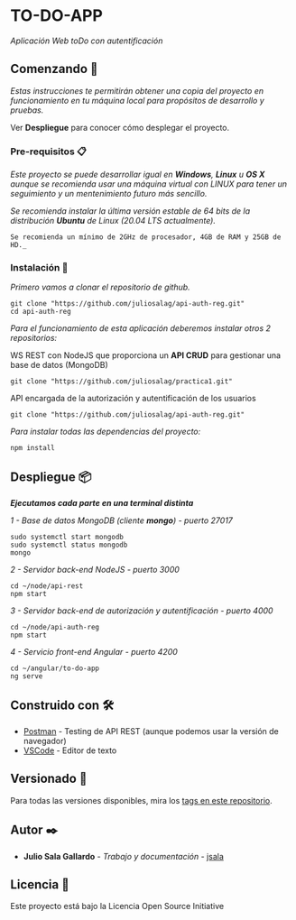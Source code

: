 # TO-DO-APP

_Aplicación Web toDo con autentificación_

## Comenzando 🚀

_Estas instrucciones te permitirán obtener una copia del proyecto en funcionamiento en tu máquina local para propósitos de desarrollo y pruebas._

Ver **Despliegue** para conocer cómo desplegar el proyecto.


### Pre-requisitos 📋

_Este proyecto se puede desarrollar igual en **Windows**, **Linux** u **OS X** aunque se recomienda usar una máquina virtual con LINUX para tener un seguimiento y un mentenimiento futuro más sencillo._

_Se recomienda instalar la última versión estable de 64 bits de la distribución **Ubuntu** de Linux (20.04 LTS actualmente)._

```
Se recomienda un mínimo de 2GHz de procesador, 4GB de RAM y 25GB de HD._ 
```

### Instalación 🔧

_Primero vamos a clonar el repositorio de github._
```
git clone "https://github.com/juliosalag/api-auth-reg.git"
cd api-auth-reg
```

_Para el funcionamiento de esta aplicación deberemos instalar otros 2 repositorios:_

WS REST con NodeJS que proporciona un **API CRUD** para gestionar una base de datos (MongoDB)
```
git clone "https://github.com/juliosalag/practica1.git"
```

API encargada de la autorización y autentificación de los usuarios
```
git clone "https://github.com/juliosalag/api-auth-reg.git"
```

_Para instalar todas las dependencias del proyecto:_
```
npm install
```

## Despliegue 📦

_**Ejecutamos cada parte en una terminal distinta**_

_1 - Base de datos MongoDB (cliente **mongo**) - puerto 27017_
```
sudo systemctl start mongodb
sudo systemctl status mongodb
mongo
```
_2 - Servidor back-end NodeJS - puerto 3000_
```
cd ~/node/api-rest
npm start
```
_3 - Servidor back-end de autorización y autentificación - puerto 4000_
```
cd ~/node/api-auth-reg
npm start
```
_4 - Servicio front-end Angular - puerto 4200_
```
cd ~/angular/to-do-app
ng serve
```

## Construido con 🛠️

* [Postman](https://www.getpostman.com/) - Testing de API REST (aunque podemos usar la versión de navegador)
* [VSCode](https://code.visualstudio.com/Download) - Editor de texto

## Versionado 📌

Para todas las versiones disponibles, mira los [tags en este repositorio](https://github.com/juliosalag/to-do-app/tags).

## Autor ✒️

* **Julio Sala Gallardo** - *Trabajo y documentación* - [jsala](https://github.com/juliosalag)

## Licencia 📄

Este proyecto está bajo la Licencia Open Source Initiative
